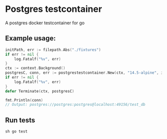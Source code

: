 # Postgres testcontainer
A postgres docker testcontainer for go


## Example usage:

```go
initPath, err := filepath.Abs("./fixtures")
if err != nil {
    log.Fatalf("%v", err)
}
ctx := context.Background()
postgresC, conn, err := postgrestestcontainer.New(ctx, "14.5-alpine", initPath)
if err != nil {
    log.Fatalf("%v", err)
}
defer Terminate(ctx, postgresC)

fmt.Println(conn)
// Output: postgres://postgres:postgres@localhost:49156/test_db
```

## Run tests

``sh
go test
``
